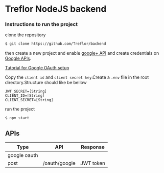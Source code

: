 # Treflor NodeJS backend

### Instructions to run the project

clone the repository
```bash
$ git clone https://github.com/Treflor/backend
```
then create a new project and enable [google+ API](https://console.developers.google.com/apis/library/plus.googleapis.com) and create credentials on [Google APIs](https://console.developers.google.com).

[Tutorial for Google OAuth setup](https://youtu.be/JgSLf-HS5gg)

Copy the `client id` and `client secret key`.Create a `.env` file in the root directory.Structure should like be bellow
```
JWT_SECRET=[String]
CLIENT_ID=[String]
CLIENT_SECRET=[String] 
```

run the project
```bash
$ npm start
```

## APIs

|Type   |API                        |Response           |
|-------|---------------------------|-------------------|
|google oauth                                           |
|post   |/oauth/google              |JWT token          |